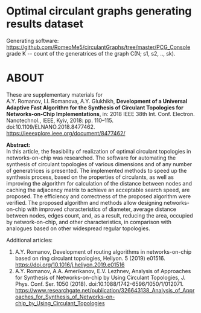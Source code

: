 # Optimal circulant graphs generating results dataset   
Generating software: https://github.com/RomeoMe5/circulantGraphs/tree/master/PCG_Console    
grade K -- count of the generatrices of the graph C(N; s1, s2, .., sk). 

# ABOUT
These are supplementary materials for   
A.Y. Romanov, I.I. Romanova, A.Y. Glukhikh, **Development of a Universal Adaptive Fast Algorithm for the Synthesis of Circulant Topologies for Networks-on-Chip Implementations**, in: 2018 IEEE 38th Int. Conf. Electron. Nanotechnol., IEEE, Kyiv, 2018: pp. 110–115. doi:10.1109/ELNANO.2018.8477462.  
https://ieeexplore.ieee.org/document/8477462/       

**Abstract:**   
In this article, the feasibility of realization of optimal circulant topologies in networks-on-chip was researched. The software for automating the synthesis of circulant topologies of various dimensions and of any number of generatrices is presented. The implemented methods to speed up the synthesis process, based on the properties of circulants, as well as improving the algorithm for calculation of the distance between nodes and caching the adjacency matrix to achieve an acceptable search speed, are proposed. The efficiency and correctness of the proposed algorithm were verified. The proposed algorithm and methods allow designing networks-on-chip with improved characteristics of diameter, average distance between nodes, edges count, and, as a result, reducing the area, occupied by network-on-chip, and other characteristics, in comparison with analogues based on other widespread regular topologies.    

Additional articles:
1. A.Y. Romanov, Development of routing algorithms in networks-on-chip based on ring circulant topologies, Heliyon. 5 (2019) e01516.
https://doi.org/10.1016/j.heliyon.2019.e01516   
2. A.Y. Romanov, A.A. Amerikanov, E.V. Lezhnev, Analysis of Approaches for Synthesis of Networks-on-chip by Using Circulant Topologies, J. Phys. Conf. Ser. 1050 (2018). doi:10.1088/1742-6596/1050/1/012071. https://www.researchgate.net/publication/326643138_Analysis_of_Approaches_for_Synthesis_of_Networks-on-chip_by_Using_Circulant_Topologies   
